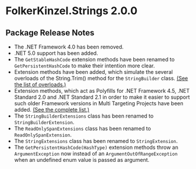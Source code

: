 # FolkerKinzel.Strings 2.0.0
## Package Release Notes

- The .NET Framework 4.0 has been removed.
- .NET 5.0 support has been added.
- The `GetStableHashCode` extension methods have been renamed to `GetPersistentHashCode`
to make their intention more clear.
- Extension methods have been added, which simulate the several overloads of the String.Trim() 
method for the `StringBuilder` class. [(See the list of overloads.)](https://github.com/FolkerKinzel/Strings/blob/master/docs/PackageReleaseNotes/2.0.0/StringBuilderTrim.md)
- Extension methods, which act as Polyfills for .NET Framework 4.5,
.NET Standard 2.0 and .NET Standard 2.1 in order to make it easier to support
such older Framework versions in Multi Targeting Projects have been added.
[(See the complete list.)](https://github.com/FolkerKinzel/Strings/blob/master/docs/PackageReleaseNotes/2.0.0/Polyfills.md)
- The `StringBuilderExtensions` class has been renamed to `StringBuilderExtension`.
- The `ReadOnlySpanExtensions` class has been renamed to `ReadOnlySpanExtension`.
- The `StringExtensions` class has been renamed to `StringExtension`.
- The `GetPersistentHashCode(HashType)` extension methods throw an `ArgumentException` now instead of an `ArgumentOutOfRangeException` 
when an undefined enum value is passed as argument.
